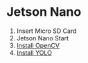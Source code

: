 # Jetson Nano

1. Insert Micro SD Card
2. Jetson Nano Start
3. [Install OpenCV](https://j-remind.tistory.com/57?category=693866)
4. [Install YOLO](https://j-remind.tistory.com/60?category=693866)
